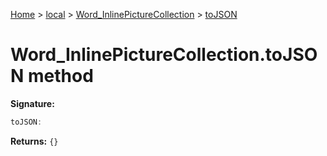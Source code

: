 [Home](./index) &gt; [local](local.md) &gt; [Word\_InlinePictureCollection](local.word_inlinepicturecollection.md) &gt; [toJSON](local.word_inlinepicturecollection.tojson.md)

# Word\_InlinePictureCollection.toJSON method


**Signature:**
```javascript
toJSON:
```
**Returns:** `{}`

